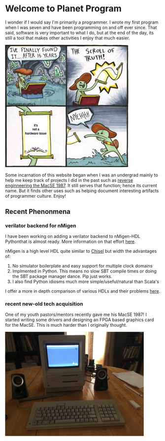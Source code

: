 # Welcome to Planet Program

I wonder if I would say I'm primarily a programmer. I wrote my first program when I was seven and have been programming on and off ever since. That said, software is very important to what I do, but at the end of the day, its still a tool that makes other activities I enjoy that much easier. 

<img  src="scroll_of_truth.jpg" width="400">

Some incarnation of this website began when I was an undergrad mainly to help me keep track of projects I did in the past such as [reverse enginneering the MacSE 1987]. It still serves that function; hence its current name. But it finds other uses such as helping document interesting artifacts of programmer culture. Enjoy!

## Recent Phenonmena
### verilator backend for nMigen
I have been working on adding a verilator backend to nMigen-HDL Pythonthat is almost ready.
More information on that effort [here].

nMigen is a high level HDL quite similar to [Chisel] but width the advantages of:

1. No simulator boilerplate and easy support for multiple clock domains
2. Implmented in Python. This means no slow SBT compile times or doing the SBT package manager dance. Pip just works.
3. I also find Python idiosms much more simple/useful/natural than Scala's

I offer a more in depth comparison of various HDLs and their problems
[here](fpga/hdl_wars.md).

### recent new-old tech acquisition
One of my youth pastors/mentors recently gave me his MacSE 1987!
I started writing some drivers and designing an FPGA based graphics card for the MacSE.
This is much harder than I originally thought.

<img src="Mac_SE.jpg" width="450"/>

[reverse enginneering the MacSE 1987]: Vintage_Tech/retrotech/my_setup.md
[here]: fpga/verilator/dpi.md
[Chisel]: https://www.chisel-lang.org

